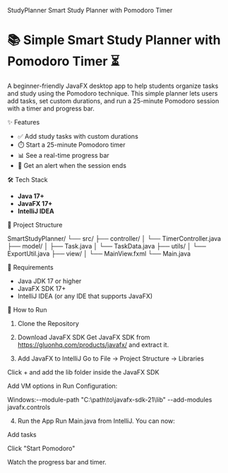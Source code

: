 StudyPlanner
Smart Study Planner with Pomodoro Timer
# 📚 Simple Smart Study Planner with Pomodoro Timer ⏳

A beginner-friendly JavaFX desktop app to help students organize tasks and study using the Pomodoro technique. This simple planner lets users add tasks, set custom durations, and run a 25-minute Pomodoro session with a timer and progress bar.

 ✨ Features

- ✅ Add study tasks with custom durations
- ⏱️ Start a 25-minute Pomodoro timer
- 📊 See a real-time progress bar
- 🔔 Get an alert when the session ends


🛠 Tech Stack

- **Java 17+**
- **JavaFX 17+**
- **IntelliJ IDEA**

 📁 Project Structure

SmartStudyPlanner/
└── src/
    ├── controller/
    │   └── TimerController.java
    ├── model/
    │   ├── Task.java
    │   └── TaskData.java
    ├── utils/
    │   └── ExportUtil.java
    ├── view/
    │   └── MainView.fxml
    └── Main.java



 🧰 Requirements

- Java JDK 17 or higher
- JavaFX SDK 17+
- IntelliJ IDEA (or any IDE that supports JavaFX)


 🚀 How to Run

 1. Clone the Repository
2. Download JavaFX SDK
Get JavaFX SDK from https://gluonhq.com/products/javafx/ and extract it.

3. Add JavaFX to IntelliJ
Go to File → Project Structure → Libraries

Click + and add the lib folder inside the JavaFX SDK

Add VM options in Run Configuration:

Windows:--module-path "C:\path\to\javafx-sdk-21\lib" --add-modules javafx.controls

4. Run the App
Run Main.java from IntelliJ. You can now:

Add tasks

Click "Start Pomodoro"

Watch the progress bar and timer.
